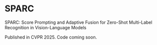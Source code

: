 # SPARC
SPARC: Score Prompting and Adaptive Fusion for Zero-Shot Multi-Label Recognition in Vision-Language Models

Published in CVPR 2025. Code coming soon.
